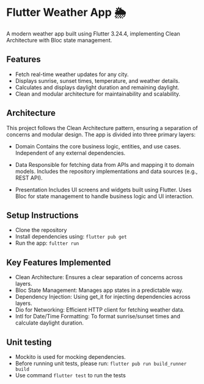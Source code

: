 # Flutter Weather App 🌦️

A modern weather app built using Flutter 3.24.4, implementing Clean Architecture with Bloc state management.

## Features

- Fetch real-time weather updates for any city.
- Displays sunrise, sunset times, temperature, and weather details.
- Calculates and displays daylight duration and remaining daylight.
- Clean and modular architecture for maintainability and scalability.

## Architecture

This project follows the Clean Architecture pattern, ensuring a separation of concerns and modular design. The app is divided into three primary layers:

- Domain
  Contains the core business logic, entities, and use cases.
  Independent of any external dependencies.

- Data
  Responsible for fetching data from APIs and mapping it to domain models.
  Includes the repository implementations and data sources (e.g., REST API).

- Presentation
  Includes UI screens and widgets built using Flutter.
  Uses Bloc for state management to handle business logic and UI interaction.

## Setup Instructions

- Clone the repository
- Install dependencies using: `flutter pub get`
- Run the app: `fultter run`

## Key Features Implemented

- Clean Architecture: Ensures a clear separation of concerns across layers.
- Bloc State Management: Manages app states in a predictable way.
- Dependency Injection: Using get_it for injecting dependencies across layers.
- Dio for Networking: Efficient HTTP client for fetching weather data.
- Intl for Date/Time Formatting: To format sunrise/sunset times and calculate daylight duration.

## Unit testing

- Mockito is used for mocking dependencies.
- Before running unit tests, please run: `flutter pub run build_runner build`
- Use command `flutter test` to run the tests
